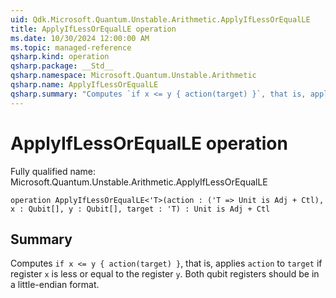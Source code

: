 ```yaml
---
uid: Qdk.Microsoft.Quantum.Unstable.Arithmetic.ApplyIfLessOrEqualLE
title: ApplyIfLessOrEqualLE operation
ms.date: 10/30/2024 12:00:00 AM
ms.topic: managed-reference
qsharp.kind: operation
qsharp.package: __Std__
qsharp.namespace: Microsoft.Quantum.Unstable.Arithmetic
qsharp.name: ApplyIfLessOrEqualLE
qsharp.summary: "Computes `if x <= y { action(target) }`, that is, applies `action` to `target` if register `x` is less or equal to the register `y`. Both qubit registers should be in a little-endian format."
---
```


# ApplyIfLessOrEqualLE operation

Fully qualified name: Microsoft.Quantum.Unstable.Arithmetic.ApplyIfLessOrEqualLE

```qsharp
operation ApplyIfLessOrEqualLE<'T>(action : ('T => Unit is Adj + Ctl), x : Qubit[], y : Qubit[], target : 'T) : Unit is Adj + Ctl
```

## Summary
Computes `if x <= y { action(target) }`, that is, applies `action` to `target`
if register `x` is less or equal to the register `y`.
Both qubit registers should be in a little-endian format.
